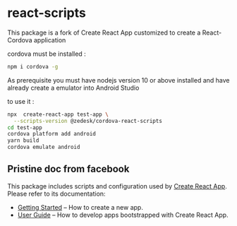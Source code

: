 # react-scripts

This package is a fork of Create React App customized to create a React-Cordova application

cordova must be installed :

```bash
npm i cordova -g
```

As prerequisite you must have nodejs version 10 or above installed and have already create a emulator into Android Studio

to use it :

```bash
npx  create-react-app test-app \
  --scripts-version @zedesk/cordova-react-scripts
cd test-app
cordova platform add android
yarn build
cordova emulate android
```

## Pristine doc from facebook

This package includes scripts and configuration used by [Create React App](https://github.com/facebook/create-react-app).<br>
Please refer to its documentation:

- [Getting Started](https://facebook.github.io/create-react-app/docs/getting-started) – How to create a new app.
- [User Guide](https://facebook.github.io/create-react-app/) – How to develop apps bootstrapped with Create React App.
